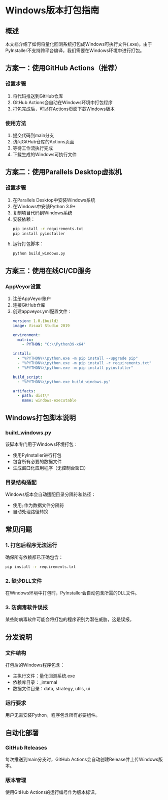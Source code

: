 # Windows版本打包指南

## 概述
本文档介绍了如何将量化回测系统打包成Windows可执行文件(.exe)。由于PyInstaller不支持跨平台编译，我们需要在Windows环境中进行打包。

## 方案一：使用GitHub Actions（推荐）

### 设置步骤
1. 将代码推送到GitHub仓库
2. GitHub Actions会自动在Windows环境中打包程序
3. 打包完成后，可以在Actions页面下载Windows版本

### 使用方法
1. 提交代码到main分支
2. 访问GitHub仓库的Actions页面
3. 等待工作流执行完成
4. 下载生成的Windows可执行文件

## 方案二：使用Parallels Desktop虚拟机

### 设置步骤
1. 在Parallels Desktop中安装Windows系统
2. 在Windows中安装Python 3.9+
3. 复制项目代码到Windows系统
4. 安装依赖：
   ```cmd
   pip install -r requirements.txt
   pip install pyinstaller
   ```
5. 运行打包脚本：
   ```cmd
   python build_windows.py
   ```

## 方案三：使用在线CI/CD服务

### AppVeyor设置
1. 注册AppVeyor账户
2. 连接GitHub仓库
3. 创建appveyor.yml配置文件：
   ```yaml
   version: 1.0.{build}
   image: Visual Studio 2019
   
   environment:
     matrix:
       - PYTHON: "C:\\Python39-x64"
   
   install:
     - "%PYTHON%\\python.exe -m pip install --upgrade pip"
     - "%PYTHON%\\python.exe -m pip install -r requirements.txt"
     - "%PYTHON%\\python.exe -m pip install pyinstaller"
   
   build_script:
     - "%PYTHON%\\python.exe build_windows.py"
   
   artifacts:
     - path: dist\*
       name: windows-executable
   ```

## Windows打包脚本说明

### build_windows.py
该脚本专门用于Windows环境打包：
- 使用PyInstaller进行打包
- 包含所有必要的数据文件
- 生成窗口化应用程序（无控制台窗口）

### 目录结构适配
Windows版本会自动适配目录分隔符和路径：
- 使用`;`作为数据文件分隔符
- 自动处理路径转换

## 常见问题

### 1. 打包后程序无法运行
确保所有依赖都已正确包含：
```cmd
pip install -r requirements.txt
```

### 2. 缺少DLL文件
在Windows环境中打包时，PyInstaller会自动包含所需的DLL文件。

### 3. 防病毒软件误报
某些防病毒软件可能会将打包的程序识别为潜在威胁，这是误报。

## 分发说明

### 文件结构
打包后的Windows程序包含：
- 主执行文件：量化回测系统.exe
- 依赖库目录：_internal
- 数据文件目录：data, strategy, utils, ui

### 运行要求
用户无需安装Python，程序包含所有必要组件。

## 自动化部署

### GitHub Releases
每次推送到main分支时，GitHub Actions会自动创建Release并上传Windows版本。

### 版本管理
使用GitHub Actions的运行编号作为版本标识。